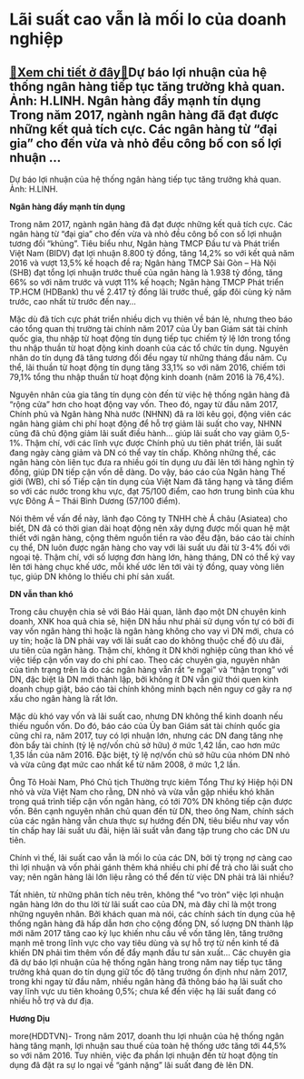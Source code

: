 Lãi suất cao vẫn là mối lo của doanh nghiệp
===========================================

[:gift:Xem chi tiết ở đây:gift:](https://hddtvn.com/lai-suat-cao-van-la-moi-lo-cua-doanh-nghiep/)Dự báo lợi nhuận của hệ thống ngân hàng tiếp tục tăng trưởng khả quan. Ảnh: H.LINH. Ngân hàng đẩy mạnh tín dụng Trong năm 2017, ngành ngân hàng đã đạt được những kết quả tích cực. Các ngân hàng từ “đại gia” cho đến vừa và nhỏ đều công bố con số lợi nhuận …
----------------------------------------------------------------------------------------------------------------------------------------------------------------------------------------------------------------------------------------------------------------







 






 Dự báo lợi nhuận của hệ thống ngân hàng tiếp tục tăng trưởng khả quan. Ảnh: H.LINH. 


**Ngân hàng đẩy mạnh tín dụng**


Trong năm 2017, ngành ngân hàng đã đạt được những kết quả tích cực. Các ngân hàng từ “đại gia” cho đến vừa và nhỏ đều công bố con số lợi nhuận tương đối “khủng”. Tiêu biểu như, Ngân hàng TMCP Đầu tư và Phát triển Việt Nam (BIDV) đạt lợi nhuận 8.800 tỷ đồng, tăng 14,2% so với kết quả năm 2016 và vượt 13,5% kế hoạch đề ra; Ngân hàng TMCP Sài Gòn – Hà Nội (SHB) đạt tổng lợi nhuận trước thuế của ngân hàng là 1.938 tỷ đồng, tăng 66% so với năm trước và vượt 11% kế hoạch; Ngân hàng TMCP Phát triển TP.HCM (HDBank) thu về 2.417 tỷ đồng lãi trước thuế, gấp đôi cùng kỳ năm trước, cao nhất từ trước đến nay…


Mặc dù đã tích cực phát triển nhiều dịch vụ thiên về bán lẻ, nhưng theo báo cáo tổng quan thị trường tài chính năm 2017 của Ủy ban Giám sát tài chính quốc gia, thu nhập từ hoạt động tín dụng tiếp tục chiếm tỷ lệ lớn trong tổng thu nhập thuần từ hoạt động kinh doanh của các tổ chức tín dụng. Nguyên nhân do tín dụng đã tăng tương đối đều ngay từ những tháng đầu năm. Cụ thể, lãi thuần từ hoạt động tín dụng tăng 33,1% so với năm 2016, chiếm tới 79,1% tổng thu nhập thuần từ hoạt động kinh doanh (năm 2016 là 76,4%).


Nguyên nhân của gia tăng tín dụng còn đến từ việc hệ thống ngân hàng đã “rộng cửa” hơn cho hoạt động vay vốn. Theo đó, ngay từ đầu năm 2017, Chính phủ và Ngân hàng Nhà nước (NHNN) đã ra lời kêu gọi, động viên các ngân hàng giảm chi phí hoạt động để hỗ trợ giảm lãi suất cho vay, NHNN cũng đã chủ động giảm lãi suất điều hành… giúp lãi suất cho vay giảm 0,5-1%. Thậm chí, với các lĩnh vực được Chính phủ ưu tiên phát triển, lãi suất đang ngày càng giảm và DN có thể vay tín chấp. Không những thế, các ngân hàng còn liên tục đưa ra nhiều gói tín dụng ưu đãi lên tới hàng nghìn tỷ đồng, giúp DN tiếp cận vốn dễ dàng. Do vậy, báo cáo của Ngân hàng Thế giới (WB), chỉ số Tiếp cận tín dụng của Việt Nam đã tăng hạng và tăng điểm so với các nước trong khu vực, đạt 75/100 điểm, cao hơn trung bình của khu vực Đông Á – Thái Bình Dương (57/100 điểm).


Nói thêm về vấn đề này, lãnh đạo Công ty TNHH chè Á châu (Asiatea) cho biết, DN đã có thời gian dài hoạt động nên xây dựng được mối quan hệ mật thiết với ngân hàng, cộng thêm nguồn tiền ra vào đều đặn, báo cáo tài chính cụ thể, DN luôn được ngân hàng cho vay với lãi suất ưu đãi từ 3-4% đối với ngoại tệ. Thậm chí, với số lượng đơn hàng lớn, hàng tháng, DN có thể ký vay lên tới hàng chục khế ước, mỗi khế ước lên tới vài tỷ đồng, quay vòng liên tục, giúp DN không lo thiếu chi phí sản xuất.


**DN vẫn than khó**


Trong câu chuyện chia sẻ với Báo Hải quan, lãnh đạo một DN chuyên kinh doanh, XNK hoa quả chia sẻ, hiện DN hầu như phải sử dụng vốn tự có bởi đi vay vốn ngân hàng thì hoặc là ngân hàng không cho vay vì DN mới, chưa có uy tín; hoặc là DN phải vay với lãi suất cao do không thuộc chế độ ưu đãi, ưu tiên của ngân hàng. Thậm chí, không ít DN khởi nghiệp cũng than khó về việc tiếp cận vốn vay do chi phí cao. Theo các chuyên gia, nguyên nhân của tình trạng trên là do các ngân hàng vẫn rất “e ngại” và “thận trọng” với DN, đặc biệt là DN mới thành lập, bởi không ít DN vẫn giữ thói quen kinh doanh chụp giật, báo cáo tài chính không minh bạch nên nguy cơ gây ra nợ xấu cho ngân hàng là rất lớn.


Mặc dù khó vay vốn và lãi suất cao, nhưng DN không thể kinh doanh nếu thiếu nguồn vốn. Do đó, báo cáo của Ủy ban Giám sát tài chính quốc gia cũng chỉ ra, năm 2017, tuy có lợi nhuận lớn, nhưng các DN đang tăng nhẹ đòn bẩy tài chính (tỷ lệ nợ/vốn chủ sở hữu) ở mức 1,42 lần, cao hơn mức 1,35 lần của năm 2016. Đặc biệt, tỷ lệ nợ/vốn chủ sở hữu của nhóm DN nhỏ và vừa cũng đạt mức cao nhất kể từ năm 2008, ở mức 1,2 lần. 


Ông Tô Hoài Nam, Phó Chủ tịch Thường trực kiêm Tổng Thư ký Hiệp hội DN nhỏ và vừa Việt Nam cho rằng, DN nhỏ và vừa vẫn gặp nhiều khó khăn trong quá trình tiếp cận vốn ngân hàng, có tới 70% DN không tiếp cận được vốn. Bên cạnh nguyên nhân chủ quan đến từ DN, theo ông Nam, chính sách của các ngân hàng vẫn chưa thực sự hướng đến DN, tiêu biểu như vay vốn tín chấp hay lãi suất ưu đãi, hiện lãi suất vẫn đang tập trung cho các DN ưu tiên.


Chính vì thế, lãi suất cao vẫn là mối lo của các DN, bởi tỷ trọng nợ càng cao thì lợi nhuận và vốn phải gánh thêm khá nhiều chi phí để trả cho lãi suất cho vay; nên ngân hàng lãi lớn liệu rằng có thể đến từ việc DN phải trả lãi nhiều?


Tất nhiên, từ những phân tích nêu trên, không thể “vo tròn” việc lợi nhuận ngân hàng lớn do thu lời từ lãi suất cao của DN, mà đây chỉ là một trong những nguyên nhân. Bởi khách quan mà nói, các chính sách tín dụng của hệ thống ngân hàng đã hấp dẫn hơn cho cộng đồng DN, số lượng DN thành lập mới năm 2017 tăng cao kỷ lục khiến nhu cầu về vốn tăng lên, tăng trưởng mạnh mẽ trong lĩnh vực cho vay tiêu dùng và sự hỗ trợ từ nền kinh tế đã khiến DN phải tìm thêm vốn để đẩy mạnh đầu tư sản xuất… Các chuyên gia đã dự báo lợi nhuận của hệ thống ngân hàng trong năm nay tiếp tục tăng trưởng khả quan do tín dụng giữ tốc độ tăng trưởng ổn định như năm 2017, trong khi ngay từ đầu năm, nhiều ngân hàng đã thông báo hạ lãi suất cho vay lĩnh vực ưu tiên khoảng 0,5%; chưa kể đến việc hạ lãi suất đang có nhiều hỗ trợ và dư địa. 






**Hương Dịu**



more(HDDTVN)- Trong năm 2017, doanh thu lợi nhuận của hệ thống ngân hàng tăng mạnh, lợi nhuận sau thuế của toàn hệ thống ước tăng tới 44,5% so với năm 2016. Tuy nhiên, việc đa phần lợi nhuận đến từ hoạt động tín dụng đã đặt ra sự lo ngại về “gánh nặng” lãi suất đang đè lên DN.

